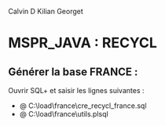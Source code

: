 Calvin D
Kilian Georget

# MSPR_JAVA : RECYCL

## Générer la base FRANCE :

Ouvrir SQL+ et saisir les lignes suivantes : 
- @ C:\load\france\cre_recycl_france.sql
- @ C:\load\france\utils.plsql
